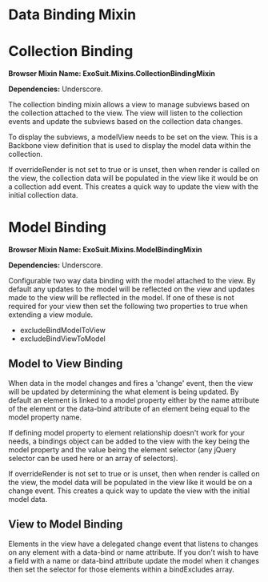 # Data Binding Mixin

# Collection Binding

**Browser Mixin Name: ExoSuit.Mixins.CollectionBindingMixin**

**Dependencies:** Underscore.

The collection binding mixin allows a view to manage subviews based on the collection attached to the view. The view will listen to the collection events and update the subviews based on the collection data changes.

To display the subviews, a modelView needs to be set on the view. This is a Backbone view definition that is used to display the model data within the collection.

If overrideRender is not set to true or is unset, then when render is called on the view, the collection data will be populated in the view like it would be on a collection add event. This creates a quick way to update the view with the initial collection data.

# Model Binding

**Browser Mixin Name: ExoSuit.Mixins.ModelBindingMixin**

**Dependencies:** Underscore.

Configurable two way data binding with the model attached to the view. By default any updates to the model will be reflected on the view and updates made to the view will be reflected in the model. If one of these is not required for your view then set the following two properties to true when extending a view module.

* excludeBindModelToView
* excludeBindViewToModel

## Model to View Binding

When data in the model changes and fires a 'change' event, then the view will be updated by determining the what element is being updated.  By default an element is linked to a model property either by the name attribute of the element or the data-bind attribute of an element being equal to the model property name.

If defining model property to element relationship doesn't work for your needs, a bindings object can be added to the view with the key being the model property and the value being the element selector (any jQuery selector can be used here or an array of selectors).

If overrideRender is not set to true or is unset, then when render is called on the view, the model data will be populated in the view like it would be on a change event. This creates a quick way to update the view with the initial model data.

## View to Model Binding

Elements in the view have a delegated change event that listens to changes on any element with a data-bind or name attribute. If you don't wish to have a field with a name or data-bind attribute update the model when it changes then set the selector for those elements within a bindExcludes array.
